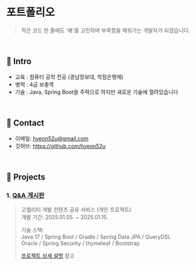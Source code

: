 # 포트폴리오
>작은 코드 한 줄에도 '왜'를 고민하며 부족함을 채워가는 개발자가 되겠습니다.

</br>

## :pushpin: Intro
 - 교육 : 컴퓨터 공학 전공 (경남정보대, 학점은행제)
 - 병력 : 4급 보충역
 - 기술 : Java, Spring Boot을 주력으로 하지만 새로운 기술에 열려있습니다

</br>

## :pushpin: Contact
- 이메일: hyeon52u@gmail.com
- 깃허브: https://github.com/hyeon52u

</br>

## :pushpin: Projects
### 1. [Q&A 게시판](https://github.com/hyeon52u/qnaboard)
>고퀄리티 개발 컨텐츠 공유 서비스 (개인 프로젝트)  
>개발 기간: 2025.01.05. ~ 2025.01.15.
>  
>기술 스택:  
>Java 17 / Spring Boot / Gradle / Spring Data JPA / QueryDSL  
>Oracle / Spring Security / thymeleaf / Bootstrap
>  
>[프로젝트 상세 설명](https://github.com/hyeon52u/qnaboard) 참고

